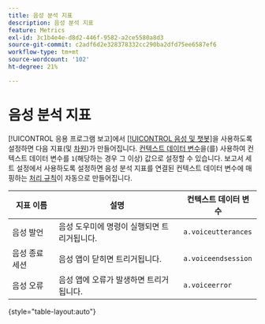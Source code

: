 ```yaml
---
title: 음성 분석 지표
description: 음성 분석 지표
feature: Metrics
exl-id: 3c1b4e4e-d8d2-446f-9582-a2ce5580a8d3
source-git-commit: c2adf6d2e328378332cc290ba2dfd75ee6587ef6
workflow-type: tm+mt
source-wordcount: '102'
ht-degree: 21%

---
```


# 음성 분석 지표

[!UICONTROL 응용 프로그램 보고]에서 [[!UICONTROL 음성 및 챗봇]](/help/admin/admin/c-manage-report-suites/c-edit-report-suites/app-reporting.md)을 사용하도록 설정하면 다음 지표(및 [차원](../dimensions/voice-dimensions.md))가 만들어집니다. [컨텍스트 데이터 변수](/help/implement/vars/page-vars/contextdata.md)을(를) 사용하여 컨텍스트 데이터 변수를 `1`(해당하는 경우 그 이상) 값으로 설정할 수 있습니다. 보고서 세트 설정에서 사용하도록 설정하면 음성 분석 지표를 연결된 컨텍스트 데이터 변수에 매핑하는 [처리 규칙](/help/admin/admin/c-manage-report-suites/c-edit-report-suites/general/processing-rules/pr-overview.md)이 자동으로 만들어집니다.

| 지표 이름 | 설명 | 컨텍스트 데이터 변수 |
| --- | --- | --- |
| 음성 발언 | 음성 도우미에 명령이 실행되면 트리거됩니다. | `a.voiceutterances` |
| 음성 종료 세션 | 음성 앱이 닫히면 트리거됩니다. | `a.voiceendsession` |
| 음성 오류 | 음성 앱에 오류가 발생하면 트리거됩니다. | `a.voiceerror` |

{style="table-layout:auto"}
